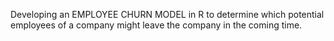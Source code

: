 Developing an EMPLOYEE CHURN MODEL in R to determine which potential employees of a company might leave the company in the coming time.
